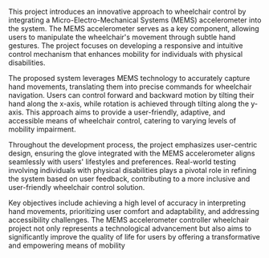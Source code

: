 This project introduces an innovative approach to wheelchair control by integrating a Micro-Electro-Mechanical Systems (MEMS) accelerometer into the system. The MEMS accelerometer serves as a key component, allowing users to manipulate the wheelchair's movement through subtle hand gestures. The project focuses on developing a responsive and intuitive control mechanism that enhances mobility for individuals with physical disabilities. 

The proposed system leverages MEMS technology to accurately capture hand movements, translating them into precise commands for wheelchair navigation. Users can control forward and backward motion by tilting their hand along the x-axis, while rotation is achieved through tilting along the y-axis. This approach aims to provide a user-friendly, adaptive, and accessible means of wheelchair control, catering to varying levels of mobility impairment. 

Throughout the development process, the project emphasizes user-centric design, ensuring the glove integrated with the MEMS accelerometer aligns seamlessly with users' lifestyles and preferences. Real-world testing involving individuals with physical disabilities plays a pivotal role in refining the system based on user feedback, contributing to a more inclusive and user-friendly wheelchair control solution. 

Key objectives include achieving a high level of accuracy in interpreting hand movements, prioritizing user comfort and adaptability, and addressing accessibility challenges. The MEMS accelerometer controller wheelchair project not only represents a technological advancement but also aims to significantly improve the quality of life for users by offering a transformative and empowering means of mobility
